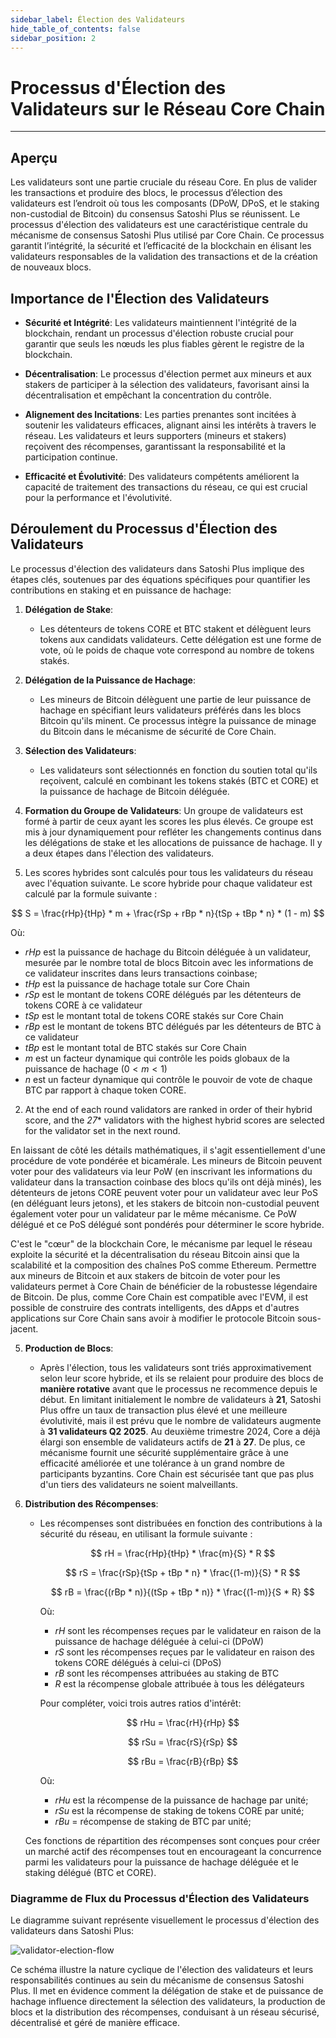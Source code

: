 ```yaml
---
sidebar_label: Élection des Validateurs
hide_table_of_contents: false
sidebar_position: 2
---
```


# Processus d'Élection des Validateurs sur le Réseau Core Chain

---

## Aperçu

Les validateurs sont une partie cruciale du réseau Core. En plus de valider les transactions et produire des blocs, le processus d’élection des validateurs est l’endroit où tous les composants (DPoW, DPoS, et le staking non-custodial de Bitcoin) du consensus Satoshi Plus se réunissent. Le processus d'élection des validateurs est une caractéristique centrale du mécanisme de consensus Satoshi Plus utilisé par Core Chain. Ce processus garantit l’intégrité, la sécurité et l’efficacité de la blockchain en élisant les validateurs responsables de la validation des transactions et de la création de nouveaux blocs.

## Importance de l'Élection des Validateurs

- **Sécurité et Intégrité**: Les validateurs maintiennent l'intégrité de la blockchain, rendant un processus d'élection robuste crucial pour garantir que seuls les nœuds les plus fiables gèrent le registre de la blockchain.

- **Décentralisation**: Le processus d'élection permet aux mineurs et aux stakers de participer à la sélection des validateurs, favorisant ainsi la décentralisation et empêchant la concentration du contrôle.

- **Alignement des Incitations**: Les parties prenantes sont incitées à soutenir les validateurs efficaces, alignant ainsi les intérêts à travers le réseau. Les validateurs et leurs supporters (mineurs et stakers) reçoivent des récompenses, garantissant la responsabilité et la participation continue.

- **Efficacité et Évolutivité**: Des validateurs compétents améliorent la capacité de traitement des transactions du réseau, ce qui est crucial pour la performance et l'évolutivité.

## Déroulement du Processus d'Élection des Validateurs

Le processus d'élection des validateurs dans Satoshi Plus implique des étapes clés, soutenues par des équations spécifiques pour quantifier les contributions en staking et en puissance de hachage:

1. **Délégation de Stake**:
   - Les détenteurs de tokens CORE et BTC stakent et délèguent leurs tokens aux candidats validateurs. Cette délégation est une forme de vote, où le poids de chaque vote correspond au nombre de tokens stakés.

2. **Délégation de la Puissance de Hachage**:
   - Les mineurs de Bitcoin délèguent une partie de leur puissance de hachage en spécifiant leurs validateurs préférés dans les blocs Bitcoin qu'ils minent. Ce processus intègre la puissance de minage du Bitcoin dans le mécanisme de sécurité de Core Chain.

3. **Sélection des Validateurs**:
   - Les validateurs sont sélectionnés en fonction du soutien total qu'ils reçoivent, calculé en combinant les tokens stakés (BTC et CORE) et la puissance de hachage de Bitcoin déléguée.

4. **Formation du Groupe de Validateurs**:
   Un groupe de validateurs est formé à partir de ceux ayant les scores les plus élevés. Ce groupe est mis à jour dynamiquement pour refléter les changements continus dans les délégations de stake et les allocations de puissance de hachage. Il y a deux étapes dans l'élection des validateurs.

5. Les scores hybrides sont calculés pour tous les validateurs du réseau avec l'équation suivante. Le score hybride pour chaque validateur est calculé par la formule suivante :

$$
 S = \frac{rHp}{tHp} * m + \frac{rSp + rBp * n}{tSp + tBp * n} * (1 - m) 
$$

Où:

- $rHp$ est la puissance de hachage du Bitcoin déléguée à un validateur, mesurée par le nombre total de blocs Bitcoin avec les informations de ce validateur inscrites dans leurs transactions coinbase;
- $tHp$ est la puissance de hachage totale sur Core Chain
- $rSp$ est le montant de tokens CORE délégués par les détenteurs de tokens CORE à ce validateur
- $tSp$ est le montant total de tokens CORE stakés sur Core Chain
- $rBp$ est le montant de tokens BTC délégués par les détenteurs de BTC à ce validateur
- $tBp$ est le montant total de BTC stakés sur Core Chain
- $m$ est un facteur dynamique qui contrôle les poids globaux de la puissance de hachage $(0 < m <1)$
- $n$ est un facteur dynamique qui contrôle le pouvoir de vote de chaque BTC par rapport à chaque token CORE.

2. At the end of each round validators are ranked in order of their hybrid score, and the _27_\* validators with the highest hybrid scores are selected for the validator set in the next round.

En laissant de côté les détails mathématiques, il s'agit essentiellement d'une procédure de vote pondérée et bicamérale. Les mineurs de Bitcoin peuvent voter pour des validateurs via leur PoW (en inscrivant les informations du validateur dans la transaction coinbase des blocs qu'ils ont déjà minés), les détenteurs de jetons CORE peuvent voter pour un validateur avec leur PoS (en déléguant leurs jetons), et les stakers de bitcoin non-custodial peuvent également voter pour un validateur par le même mécanisme. Ce PoW délégué et ce PoS délégué sont pondérés pour déterminer le score hybride.

C'est le "cœur" de la blockchain Core, le mécanisme par lequel le réseau exploite la sécurité et la décentralisation du réseau Bitcoin ainsi que la scalabilité et la composition des chaînes PoS comme Ethereum. Permettre aux mineurs de Bitcoin et aux stakers de bitcoin de voter pour les validateurs permet à Core Chain de bénéficier de la robustesse légendaire de Bitcoin. De plus, comme Core Chain est compatible avec l'EVM, il est possible de construire des contrats intelligents, des dApps et d'autres applications sur Core Chain sans avoir à modifier le protocole Bitcoin sous-jacent.

5. **Production de Blocs**:
   - Après l'élection, tous les validateurs sont triés approximativement selon leur score hybride, et ils se relaient pour produire des blocs de **manière rotative** avant que le processus ne recommence depuis le début. En limitant initialement le nombre de validateurs à **21**, Satoshi Plus offre un taux de transaction plus élevé et une meilleure évolutivité, mais il est prévu que le nombre de validateurs augmente à **31 validateurs Q2 2025**. Au deuxième trimestre 2024, Core a déjà élargi son ensemble de validateurs actifs de **21** à **27**. De plus, ce mécanisme fournit une sécurité supplémentaire grâce à une efficacité améliorée et une tolérance à un grand nombre de participants byzantins. Core Chain est sécurisée tant que pas plus d'un tiers des validateurs ne soient malveillants.

6. **Distribution des Récompenses**:

   - Les récompenses sont distribuées en fonction des contributions à la sécurité du réseau, en utilisant la formule suivante :

     $$
        rH = \frac{rHp}{tHp} * \frac{m}{S} * R
     $$

     $$
        rS = \frac{rSp}{tSp + tBp * n} * \frac{(1-m)}{S} * R
     $$

     $$
        rB = \frac{(rBp * n)}{(tSp + tBp * n)} * \frac{(1-m)}{S * R}
     $$

     Où:

     - $rH$ sont les récompenses reçues par le validateur en raison de la puissance de hachage déléguée à celui-ci (DPoW)
     - $rS$ sont les récompenses reçues par le validateur en raison des tokens CORE délégués à celui-ci (DPoS)
     - $rB$ sont les récompenses attribuées au staking de BTC
     - $R$ est la récompense globale attribuée à tous les délégateurs

     Pour compléter, voici trois autres ratios d'intérêt:

     $$
        rHu = \frac{rH}{rHp}
     $$

     $$
        rSu = \frac{rS}{rSp}
     $$

     $$
        rBu = \frac{rB}{rBp}
     $$

     Où:

     - $rHu$ est la récompense de la puissance de hachage par unité;
     - $rSu$ est la récompense de staking de tokens CORE par unité;
     - $rBu$ = récompense de staking de BTC par unité;

   Ces fonctions de répartition des récompenses sont conçues pour créer un marché actif des récompenses tout en encourageant la concurrence parmi les validateurs pour la puissance de hachage déléguée et le staking délégué (BTC et CORE).

### Diagramme de Flux du Processus d'Élection des Validateurs

Le diagramme suivant représente visuellement le processus d'élection des validateurs dans Satoshi Plus:

![validator-election-flow](../../../static/img/staoshi-plus/validator-election-flow.png)

Ce schéma illustre la nature cyclique de l'élection des validateurs et leurs responsabilités continues au sein du mécanisme de consensus Satoshi Plus. Il met en évidence comment la délégation de stake et de puissance de hachage influence directement la sélection des validateurs, la production de blocs et la distribution des récompenses, conduisant à un réseau sécurisé, décentralisé et géré de manière efficace.
